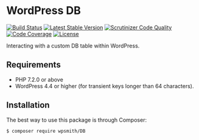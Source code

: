 # WordPress DB

[![Build Status](https://travis-ci.org/wpsmith/DB.svg?branch=master)](https://travis-ci.org/wpsmith/DB)
[![Latest Stable Version](https://poser.pugx.org/wpsmith/DB/v/stable)](https://packagist.org/packages/wpsmith/DB)
[![Scrutinizer Code Quality](https://scrutinizer-ci.com/g/wpsmith/DB/badges/quality-score.png?b=master)](https://scrutinizer-ci.com/g/wpsmith/DB/?branch=master)
[![Code Coverage](https://scrutinizer-ci.com/g/wpsmith/DB/badges/coverage.png?b=master)](https://scrutinizer-ci.com/g/wpsmith/DB/?branch=master)
[![License](https://poser.pugx.org/wpsmith/DB/license)](https://packagist.org/packages/wpsmith/DB)

Interacting with a custom DB table within WordPress.

## Requirements

*   PHP 7.2.0 or above
*   WordPress 4.4 or higher (for transient keys longer than 64 characters).

## Installation

The best way to use this package is through Composer:

```BASH
$ composer require wpsmith/DB
```
